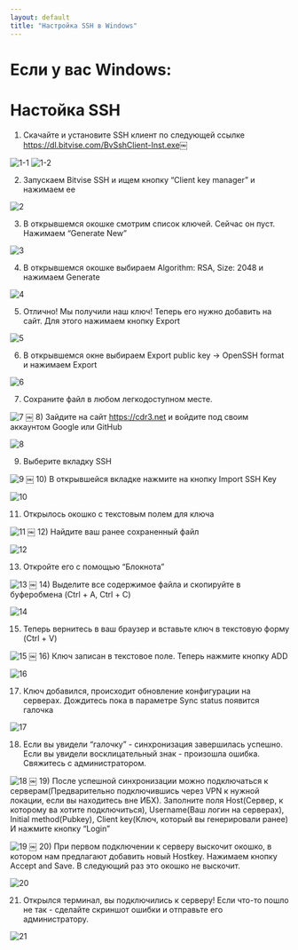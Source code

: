 ```yaml
---
layout: default
title: "Настройка SSH в Windows"
---
```


# Если у вас Windows: 
# Настойка SSH

1) Скачайте и установите SSH клиент по следующей ссылке https://dl.bitvise.com/BvSshClient-Inst.exe￼

![1-1](/img/ssh-windows/1-1.png)
![1-2](/img/ssh-windows/1-2.png)

2) Запускаем Bitvise SSH и ищем кнопку “Client key manager” и нажимаем ее

![2](/img/ssh-windows/2.png)

3) В открывшемся окошке смотрим список ключей. Сейчас он пуст. Нажимаем “Generate New”

![3](/img/ssh-windows/3.png)

4) В открывшемся окошке выбираем Algorithm: RSA, Size: 2048 и нажимаем Generate

![4](/img/ssh-windows/4.png)

5) Отлично! Мы получили наш ключ! Теперь его нужно добавить на сайт. Для этого нажимаем кнопку Export

![5](/img/ssh-windows/5.png)

6) В открывшемся окне выбираем Export public key -> OpenSSH format и нажимаем Export

![6](/img/ssh-windows/6.png)

7) Сохраните файл в любом легкодоступном месте.

![7](/img/ssh-windows/7.png)
 ￼
8) Зайдите на сайт https://cdr3.net и войдите под своим аккаунтом Google или GitHub

![8](/img/ssh-windows/8.png)

9) Выберите вкладку SSH

![9](/img/ssh-windows/9.png)
￼
10) В открывшейся вкладке нажмите на кнопку Import SSH Key

![10](/img/ssh-windows/10.png)

11) Открылось окошко с текстовым полем для ключа 

![11](/img/ssh-windows/11.png)
￼
12) Найдите ваш ранее сохраненный файл

![12](/img/ssh-windows/12.png)

13) Откройте его с помощью “Блокнота”

![13](/img/ssh-windows/13.png)
￼
14) Выделите все содержимое файла и скопируйте в буферобмена (Ctrl + A, Ctrl + C)

![14](/img/ssh-windows/14.png)

15) Теперь вернитесь в ваш браузер и вставьте ключ в текстовую форму (Ctrl + V)

![15](/img/ssh-windows/15.png)
￼
16) Ключ записан в текстовое поле. Теперь нажмите кнопку ADD

![16](/img/ssh-windows/16.png)

17) Ключ добавился, происходит обновление конфигурации на серверах. Дождитесь пока в параметре Sync status появится галочка

![17](/img/ssh-windows/17.png)

18) Если вы увидели “галочку” - синхронизация завершилась успешно. Если вы увидели восклицательный знак - произошла ошибка. Свяжитесь с администратором. 

![18](/img/ssh-windows/18.png)
￼
19) После успешной синхронизации можно подключаться к серверам(Предварительно подключившись через VPN к нужной локации, если вы находитесь вне ИБХ).
Заполните поля Host(Сервер, к которому ва хотите подключиться), Username(Ваш логин на серверах), Initial method(Pubkey), Client key(Ключ, который вы генерировали ранее) 
И нажмите кнопку “Login”

![19](/img/ssh-windows/19.png)
￼
20) При первом подключении к серверу выскочит окошко, в котором нам предлагают добавить новый Hostkey. Нажимаем кнопку Accept and Save. В следующий раз это окошко не выскочит.

![20](/img/ssh-windows/20.png)

21) Открылся терминал, вы подключились к серверу!
Если что-то пошло не так - сделайте скриншот ошибки и отправьте его администратору.

![21](/img/ssh-windows/21.png)